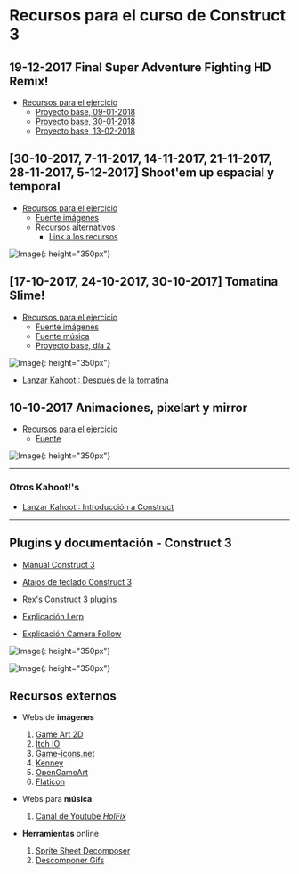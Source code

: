 # Recursos para el curso de Construct 3

## 19-12-2017 Final Super Adventure Fighting HD Remix!

* [Recursos para el ejercicio](https://juanizquierdodomenech.github.io/agora.construct.media/resources/ej4_adventure.zip)
    - [Proyecto base, 09-01-2018](https://juanizquierdodomenech.github.io/agora.construct.media/base_projects/fighting_game/SuperFightingGame_09_01_2018.c3p)
    - [Proyecto base, 30-01-2018](https://juanizquierdodomenech.github.io/agora.construct.media/base_projects/fighting_game/SuperFightingGame_30_01_2018.c3p)
    - [Proyecto base, 13-02-2018](https://juanizquierdodomenech.github.io/agora.construct.media/base_projects/fighting_game/SuperFightingGame_13_02_2018.c3p)

## [30-10-2017, 7-11-2017, 14-11-2017, 21-11-2017, 28-11-2017, 5-12-2017] Shoot'em up espacial y temporal

* [Recursos para el ejercicio](https://juanizquierdodomenech.github.io/agora.construct.media/resources/ej3_space_shooter.zip)
    - [Fuente imágenes](https://ansimuz.itch.io/spaceship-shooter-environment) 
    * [Recursos alternativos](https://jonathan-so.itch.io/creatorpack)
        - [Link a los recursos](https://juanizquierdodomenech.github.io/agora.construct.media/resources/ej3_space_shooter2.zip)

![Image](https://juanizquierdodomenech.github.io/agora.construct.media/img/space_shooter/space_shooter.gif){: height="350px"}

## [17-10-2017, 24-10-2017, 30-10-2017] Tomatina Slime!

* [Recursos para el ejercicio](https://juanizquierdodomenech.github.io/agora.construct.media/resources/ej2_mov_8_dir.zip)
    - [Fuente imágenes](https://finalbossblues.itch.io/pixel-shooter-towers-asset-pack)
    - [Fuente música](https://www.youtube.com/watch?v=-xpqcOCNHjw)
    - [Proyecto base, día 2](https://juanizquierdodomenech.github.io/agora.construct.media/base_projects/4_directions_exercise/Practica4Direcciones_StartingPoint2.c3p)

![Image](https://juanizquierdodomenech.github.io/agora.construct.media/img/tomatina_slime/tomatina_gif.gif){: height="350px"}

* [Lanzar Kahoot!: Después de la tomatina](https://play.kahoot.it/#/k/14984b50-6e26-4392-82a5-22ad021d81cc)

## 10-10-2017 Animaciones, pixelart y mirror

* [Recursos para el ejercicio](https://juanizquierdodomenech.github.io/agora.construct.media/resources/ej1_sprite_vs_spritesheet.zip)
    - [Fuente](https://ansimuz.itch.io/gothicvania-town)


![Image](https://juanizquierdodomenech.github.io/agora.construct.media/img/ej1_screenshot.png){: height="350px"}


---


### Otros Kahoot!'s

* [Lanzar Kahoot!: Introducción a Construct](https://play.kahoot.it/#/k/94d98a38-e6c9-4f03-b05a-ebb6c39f8867)

---

## Plugins y documentación - Construct 3

* [Manual Construct 3](https://www.construct.net/es/make-games/manuals/construct-3)

* [Atajos de teclado Construct 3](https://www.construct.net/es/make-games/manuals/construct-3/interface/keyboard-shortcuts)

* [Rex's Construct 3 plugins](https://rexrainbow.github.io/C3RexDoc/plugins.md/site/index.html)

* [Explicación Lerp](https://www.scirra.com/blog/ashley/17/using-lerp-with-delta-time)

* [Explicación Camera Follow](https://www.scirra.com/tutorials/626/making-a-smooth-following-camera)

![Image](https://juanizquierdodomenech.github.io/agora.construct.media/img/lerp/Lerp.png){: height="350px"}

![Image](https://juanizquierdodomenech.github.io/agora.construct.media/img/lerp/LerpGif.png){: height="350px"}

## Recursos externos

- Webs de **imágenes**
    1. [Game Art 2D](http://www.gameart2d.com/freebies.html)
    2. [Itch IO](https://itch.io/game-assets/free)
    3. [Game-icons.net](http://game-icons.net/)
    4. [Kenney](http://kenney.nl/assets)
    5. [OpenGameArt](https://opengameart.org)
    6. [Flaticon](https://www.flaticon.com)

- Webs para **música**
    1. [Canal de Youtube _HolFix_](https://www.youtube.com/channel/UC2_gl7WoSGsg7rLvBPTqtEw)

- **Herramientas** online
    1. [Sprite Sheet Decomposer](https://jmsliu.com/products/sprite-sheet-decomposer/)
    2. [Descomponer Gifs](https://es.bloggif.com/gif-extract)

<!---Markdown is a lightweight and easy-to-use syntax for styling your writing. It includes conventions for

```markdown
Syntax highlighted code block

# Header 1
## Header 2
### Header 3

- Bulleted
- List

1. Numbered
2. List

**Bold** and _Italic_ and `Code` text

[Link](url) and ![Image](src)
```

For more details see [GitHub Flavored Markdown](https://guides.github.com/features/mastering-markdown/).

### Jekyll Themes

Your Pages site will use the layout and styles from the Jekyll theme you have selected in your [repository settings](https://github.com/JuanIzquierdoDomenech/-AgoraConstructMedia/settings). The name of this theme is saved in the Jekyll `_config.yml` configuration file.

### Support or Contact

Having trouble with Pages? Check out our [documentation](https://help.github.com/categories/github-pages-basics/) or [contact support](https://github.com/contact) and we’ll help you sort it out.
-->